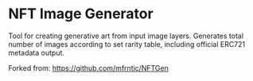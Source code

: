 # NFT Image Generator
Tool for creating generative art from input image layers. Generates total number of images according to set rarity table, including official ERC721 metadata output.

Forked from: https://github.com/mfrntic/NFTGen
